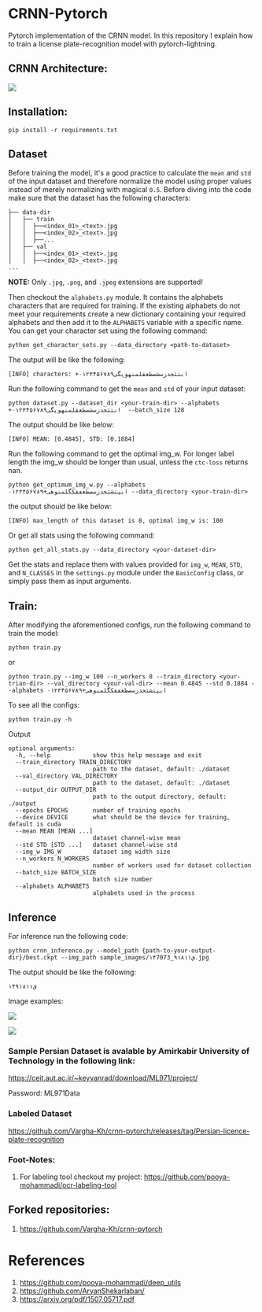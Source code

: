 # CRNN-Pytorch

Pytorch implementation of the CRNN model.
In this repository I explain how to train a license plate-recognition model with pytorch-lightning.

## CRNN Architecture:
![](assets/crnn-architecture.png)

## Installation:

```commandline
pip install -r requirements.txt
```

## Dataset

Before training the model, it's a good practice to calculate the `mean` and `std` of the input dataset and therefore
normalize the model using proper values instead of merely normalizing with magical `0.5`. Before diving into the code
make sure that the dataset has the following characters:

```commandline
├── data-dir
│   ├── train
│   │  ├──<index_01>_<text>.jpg
│   │  ├──<index_02>_<text>.jpg
│   │  ├──...
│   ├── val
│   │  ├──<index_01>_<text>.jpg
│   │  ├──<index_02>_<text>.jpg
...
```

**NOTE:** Only `.jpg`, `.png`, and `.jpeg` extensions are supported!

Then checkout the `alphabets.py` module. It contains the alphabets characters that are required for training.
If the existing alphabets do not meet your requirements create a new dictionary containing your required alphabets and
then add it to the `ALPHABETS` variable with a specific name. You can get your character set using the following
command:

```commandline
python get_character_sets.py --data_directory <path-to-dataset>
```
The output will be like the following: 
```commandline
[INFO] characters: +ابتثجدزسشصطعقلمنهوپگی۰۱۲۳۴۵۶۷۸۹
```

Run the following command to get the `mean` and `std` of your input dataset:

```commandline
python dataset.py --dataset_dir <your-train-dir> --alphabets +ابتثجدزسشصطعقلمنهوپگی۰۱۲۳۴۵۶۷۸۹  --batch_size 128
```

The output should be like below:

```commandline
[INFO] MEAN: [0.4845], STD: [0.1884]
```

Run the following command to get the optimal img_w. For longer label length the img_w should be longer than usual, unless
the `ctc-loss` returns nan.
```commandline
python get_optimum_img_w.py --alphabets ابپتشثجدزسصطعفقکگلمنوهی+۰۱۲۳۴۵۶۷۸۹ --data_directory <your-train-dir>
```
the output should be like below:
```commandline
[INFO] max_length of this dataset is 8, optimal img_w is: 100
```

Or get all stats using the following command:
```commandline
python get_all_stats.py --data_directory <your-dataset-dir>
```
Get the stats and replace them with values provided for `img_w`, `MEAN`, `STD`, and `N_CLASSES` in the `settings.py` module under
the `BasicConfig` class, or simply pass them as input arguments.

## Train:
After modifying the aforementioned configs, run the following command to train the model:
```commandline
python train.py
```
or 

```commandline
python train.py --img_w 100 --n_workers 8 --train_directory <your-trian-dir> --val_directory <your-val-dir> --mean 0.4845 --std 0.1884 --alphabets ابپتشثجدزسصطعفقکگلمنوهی+۰۱۲۳۴۵۶۷۸۹ 
```

To see all the configs:
```commandline
python train.py -h
```
Output
```commandline
optional arguments:
  -h, --help            show this help message and exit
  --train_directory TRAIN_DIRECTORY
                        path to the dataset, default: ./dataset
  --val_directory VAL_DIRECTORY
                        path to the dataset, default: ./dataset
  --output_dir OUTPUT_DIR
                        path to the output directory, default: ./output
  --epochs EPOCHS       number of training epochs
  --device DEVICE       what should be the device for training, default is cuda
  --mean MEAN [MEAN ...]
                        dataset channel-wise mean
  --std STD [STD ...]   dataset channel-wise std
  --img_w IMG_W         dataset img width size
  --n_workers N_WORKERS
                        number of workers used for dataset collection
  --batch_size BATCH_SIZE
                        batch size number
  --alphabets ALPHABETS
                        alphabets used in the process

```

## Inference
For inference run the following code:
```commandline
python crnn_inference.py --model_path {path-to-your-output-dir}/best.ckpt --img_path sample_images/۱۴ق۹۱۸۱۱_7073.jpg
```
The output should be like the following:
```commandline
۱۴ق۹۱۸۱۱
```

Image examples:

![](assets/sample_01.png)

![](assets/sample_02.png)

### Sample Persian Dataset is avalable by Amirkabir University of Technology in the following link:
https://ceit.aut.ac.ir/~keyvanrad/download/ML971/project/

Password: ML971Data

### Labeled Dataset
https://github.com/Vargha-Kh/crnn-pytorch/releases/tag/Persian-licence-plate-recognition

### Foot-Notes:
1. For labeling tool checkout my project:
https://github.com/pooya-mohammadi/ocr-labeling-tool

## Forked repositories:
1. https://github.com/Vargha-Kh/crnn-pytorch

# References

1. https://github.com/pooya-mohammadi/deep_utils
2. https://github.com/AryanShekarlaban/
3. https://arxiv.org/pdf/1507.05717.pdf


#
